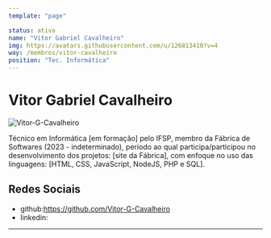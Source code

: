 ```yaml
---
template: "page"

status: ativo
name: "Vitor Gabriel Cavalheiro"
img: https://avatars.githubusercontent.com/u/126813410?v=4
way: /membros/vitor-cavalheiro
position: "Tec. Informática"
---
```


# Vitor Gabriel Cavalheiro

![Vitor-G-Cavalheiro](https://avatars.githubusercontent.com/u/126813410?v=4)

Técnico em Informática [em formação] pelo IFSP, membro da Fábrica de Softwares (2023 - indeterminado), período ao qual participa/participou no desenvolvimento dos projetos: [site da Fábrica], com enfoque no uso das linguagens: [HTML, CSS, JavaScript, NodeJS, PHP e SQL].

## Redes Sociais
- github:https://github.com/Vitor-G-Cavalheiro
- linkedin:
***

<!--## Perfil

## Evolução-->